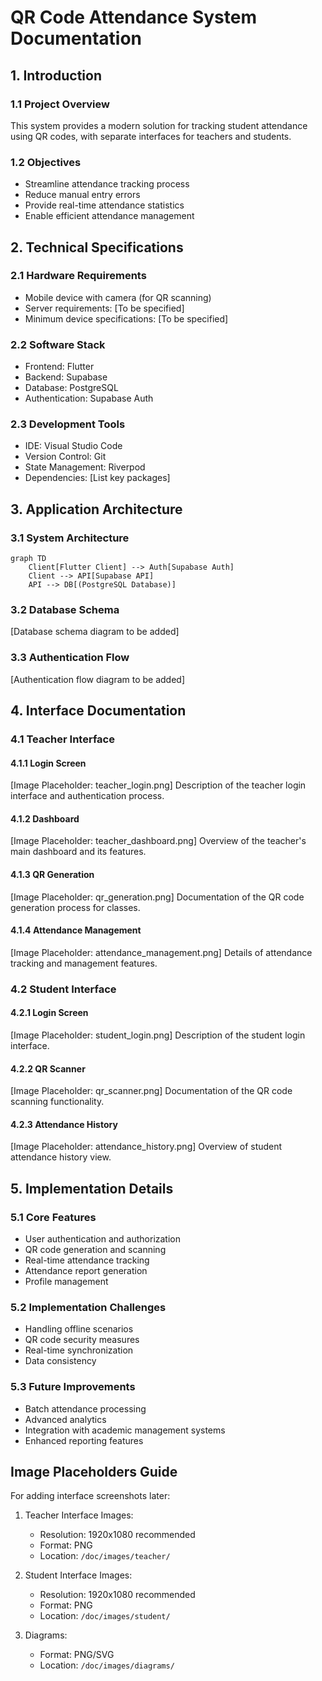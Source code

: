 # QR Code Attendance System Documentation

## 1. Introduction

### 1.1 Project Overview
This system provides a modern solution for tracking student attendance using QR codes, with separate interfaces for teachers and students.

### 1.2 Objectives
- Streamline attendance tracking process
- Reduce manual entry errors
- Provide real-time attendance statistics
- Enable efficient attendance management

## 2. Technical Specifications

### 2.1 Hardware Requirements
- Mobile device with camera (for QR scanning)
- Server requirements: [To be specified]
- Minimum device specifications: [To be specified]

### 2.2 Software Stack
- Frontend: Flutter
- Backend: Supabase
- Database: PostgreSQL
- Authentication: Supabase Auth

### 2.3 Development Tools
- IDE: Visual Studio Code
- Version Control: Git
- State Management: Riverpod
- Dependencies: [List key packages]

## 3. Application Architecture

### 3.1 System Architecture
```mermaid
graph TD
    Client[Flutter Client] --> Auth[Supabase Auth]
    Client --> API[Supabase API]
    API --> DB[(PostgreSQL Database)]
```

### 3.2 Database Schema
[Database schema diagram to be added]

### 3.3 Authentication Flow
[Authentication flow diagram to be added]

## 4. Interface Documentation

### 4.1 Teacher Interface

#### 4.1.1 Login Screen
[Image Placeholder: teacher_login.png]
Description of the teacher login interface and authentication process.

#### 4.1.2 Dashboard
[Image Placeholder: teacher_dashboard.png]
Overview of the teacher's main dashboard and its features.

#### 4.1.3 QR Generation
[Image Placeholder: qr_generation.png]
Documentation of the QR code generation process for classes.

#### 4.1.4 Attendance Management
[Image Placeholder: attendance_management.png]
Details of attendance tracking and management features.

### 4.2 Student Interface

#### 4.2.1 Login Screen
[Image Placeholder: student_login.png]
Description of the student login interface.

#### 4.2.2 QR Scanner
[Image Placeholder: qr_scanner.png]
Documentation of the QR code scanning functionality.

#### 4.2.3 Attendance History
[Image Placeholder: attendance_history.png]
Overview of student attendance history view.

## 5. Implementation Details

### 5.1 Core Features
- User authentication and authorization
- QR code generation and scanning
- Real-time attendance tracking
- Attendance report generation
- Profile management

### 5.2 Implementation Challenges
- Handling offline scenarios
- QR code security measures
- Real-time synchronization
- Data consistency

### 5.3 Future Improvements
- Batch attendance processing
- Advanced analytics
- Integration with academic management systems
- Enhanced reporting features

## Image Placeholders Guide

For adding interface screenshots later:

1. Teacher Interface Images:
   - Resolution: 1920x1080 recommended
   - Format: PNG
   - Location: `/doc/images/teacher/`

2. Student Interface Images:
   - Resolution: 1920x1080 recommended
   - Format: PNG
   - Location: `/doc/images/student/`

3. Diagrams:
   - Format: PNG/SVG
   - Location: `/doc/images/diagrams/`